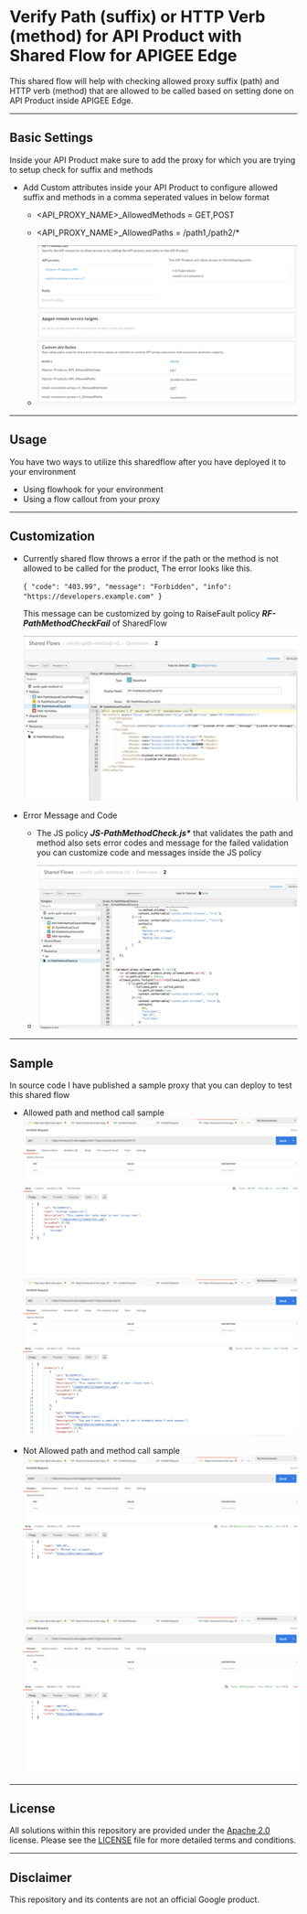 # Verify Path (suffix) or HTTP Verb (method) for API Product with Shared Flow for APIGEE Edge

This shared flow will help with checking allowed proxy suffix (path) and HTTP verb (method) that are allowed to be called based on setting done on API Product inside APIGEE Edge.

- - - -

## Basic Settings
Inside your API Product make sure to add the proxy for which you are trying to setup check for suffix and methods

- Add Custom attributes inside your API Product to configure allowed suffix and methods in a comma seperated values in below format
  - <API_PROXY_NAME>_AllowedMethods = GET,POST
  - <API_PROXY_NAME>_AllowedPaths = /path1,/path2/*

   - ![API PRODUCT](screenshots/ss_api_product_custom_attribute.png)

- - - -
## Usage
 You have two ways to utilize this sharedflow after you have deployed it to your environment
 - Using flowhook for your environment
 - Using a flow callout from your proxy

- - - -
## Customization
- Currently shared flow throws a error if the path or the method is not allowed to be called for the product, The error looks like this.

  `{
      "code": "403.99",
      "message": "Forbidden",
      "info": "https://developers.example.com"
  }`

  This message can be customized by going to RaiseFault policy ___RF-PathMethodCheckFail___ of SharedFlow

  ![RaiseFault Policy](screenshots/ss_rf_policy.png)

- Error Message and Code
  - The JS policy ___JS-PathMethodCheck.js*___ that validates the path and method also sets error codes and message for the failed validation you can customize code and messages inside the JS policy

  - ![JS Policy](screenshots/ss_js_policy.png)


- - - -
## Sample
In source code I have published a sample proxy that you can deploy to test this shared flow

- Allowed path and method call sample
![Allowed Path](screenshots/ss_sample_allowed1.png)
![Allowed Path](screenshots/ss_sample_allowed2.png)

- Not Allowed path and method call sample
![Allowed Path](screenshots/ss_sample_not_allowed1.png)
![Allowed Path](screenshots/ss_sample_not_allowed2.png)

- - - -

## License

All solutions within this repository are provided under the
[Apache 2.0](https://www.apache.org/licenses/LICENSE-2.0) license.
Please see the [LICENSE](/LICENSE) file for more detailed terms and conditions.

- - - -
## Disclaimer

This repository and its contents are not an official Google product.